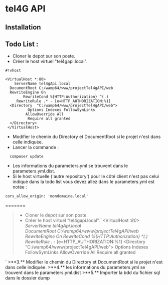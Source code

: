 # tel4G API #
## Installation ##

Todo List :
-------
* Cloner le depot sur son poste.
* Créer le host virtuel "tel4gapi.local".
 
```
#!vhost

<VirtualHost *:80>
    ServerName tel4gApi.local
  DocumentRoot C:/wamp64/www/projectTel4gAPI/web
  RewriteEngine On 
        RewriteCond %{HTTP:Authorization} ^(.)
     RewriteRule .* - [e=HTTP_AUTHORIZATION:%1]
  <Directory  "C:/wamp64/www/projectTel4gAPI/web">
          Options Indexes FollowSymLinks
         AllowOverride All
          Require all granted
  </Directory>
 </VirtualHost>
```
* Modifier le chemin du  Directory et DocumentRoot si le projet n'est dans celle indiquée.
* Lancer la commande : 
```
  composer update
```
* Les informations du parameters.yml se trouvent dans le parameters.yml.dist.
* Si le host virtuelle ('autre repository') pour le côté client n'est pas celui indiqué dans la todo list vous devez allez dans le parameters.yml est notée :

```
cors_allow_origin: 'mondomaine.local'

```
=======
> * Cloner le depot sur son poste.
> * Créer le host virtuel "tel4gapi.local".
> `<VirtualHost *:80>
  ServerName tel4gApi.local   
  DocumentRoot C:/wamp64/www/projectTel4gAPI/web
  RewriteEngine On
    RewriteCond %{HTTP:Authorization} ^(.)
    RewriteRule .* - [e=HTTP_AUTHORIZATION:%1]
  <Directory  "C:/wamp64/www/projectTel4gAPI/web">
        Options Indexes FollowSymLinks
        AllowOverride All
        Require all granted
  </Directory>
</VirtualHost>`
>**3.** Modifier le chemin du  Directory et DocumentRoot si le projet n'est dans celle indiquée.
>**4.** les informations du parameters.yml se trouvent dans le parameters.yml.dist
>**5.** Importer la bdd du fichier sql  dans le dossier dump
